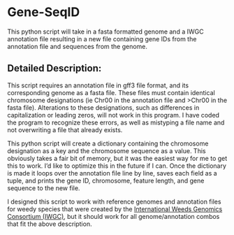 # Gene-SeqID
This python script will take in a fasta formatted genome and a IWGC annotation file resulting in a new file containing gene IDs from the annotation file and sequences from the genome. 

## Detailed Description:

This script requires an annotation file in gff3 file format, and its corresponding genome as a fasta file. These files must contain identical chromosome designations (ie Chr00 in the annotation file and >Chr00 in the fasta file). Alterations to these designations, such as differences in capitalization or leading zeros, will not work in this program. I have coded the program to recognize these errors, as well as mistyping a file name and not overwriting a file that already exists. 

This python script will create a dictionary containing the chromosome designation as a key and the chromosome sequence as a value. This obviously takes a fair bit of memory, but it was the easiest way for me to get this to work. I’d like to optimize this in the future if I can. Once the dictionary is made it loops over the annotation file line by line, saves each field as a tuple, and prints the gene ID, chromosome, feature length, and gene sequence to the new file. 

I designed this script to work with reference genomes and annotation files for weedy species that were created by the [International Weeds Genomics Consortium (IWGC)](https://www.weedgenomics.org/), but it should work for all genome/annotation combos that fit the above description. 
